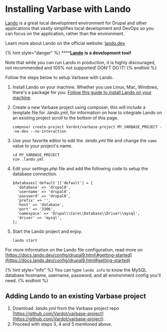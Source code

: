 # Installing Varbase with Lando

[Lando](https://lando.dev/) is a great local development environment for Drupal and other applications that vastly simplifies local development and DevOps so you can focus on the application, rather than the environment.

Learn more about Lando on the official website: [lando.dev](https://lando.dev/)

{% hint style="danger" %}
\*\*\*\*[**Lando**](https://lando.dev/) **is a development tool!**

Note that while you can run Lando in production, it is highly discouraged, not recommended and 100% not supported! DON'T DO IT!
{% endhint %}

Follow the steps below to setup Varbase with Lando.

1. Install Lando on your machine. Whether you use Linux, Mac, Windows, there's a package for you. [Follow this guide to install Lando on your machine](https://docs.lando.dev/basics/installation.html#system-requirements). 
2. Create a new Varbase project using composer, this will include a template file for _.lando.yml_, for information on how to integrate Lando on an existing project scroll to the bottom of this page.

   ```text
   composer create-project Vardot/varbase-project MY_VARBASE_PROJECT --no-dev --no-interaction
   ```

3. Use your favorite editor to edit the _.lando.yml_ file and change the `name` value to your project's name.

   ```text
   cd MY_VARBASE_PROJECT
   vim .lando.yml
   ```

4. Edit your _settings.php_ file and add the following code to setup the database connection.

   ```text
   $databases['default']['default'] = [
     'database' => 'drupal8',
     'username' => 'drupal8',
     'password' => 'drupal8',
     'prefix' => '',
     'host' => 'database',
     'port' => '3306',
     'namespace' => 'Drupal\\Core\\Database\\Driver\\mysql',
     'driver' => 'mysql',
   ];

   ```

5. Start the Lando project and enjoy.

   ```text
   lando start
   ```



For more information on the Lando file configuration, read more on [https://docs.lando.dev/config/drupal9.html\#getting-started](https://docs.lando.dev/config/drupal9.html#getting-started)

{% hint style="info" %}
You can type `lando info` to know the MySQL database hostname, username,  password, and all environment config you'll need.
{% endhint %}



## Adding Lando to an existing Varbase project

1. Download _.lando.yml_ from the Varbase project repo [https://github.com/Vardot/varbase-project](https://github.com/Vardot/varbase-project) .
2. Proceed with steps 3, 4 and 5 mentioned above.

